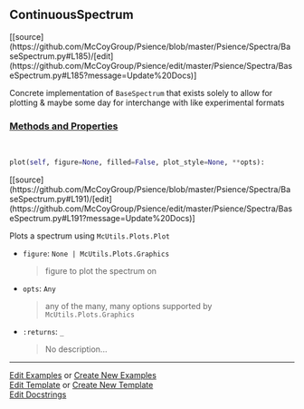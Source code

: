 ## <a id="Psience.Spectra.BaseSpectrum.ContinuousSpectrum">ContinuousSpectrum</a> 
<div class="docs-source-link" markdown="1">
[[source](https://github.com/McCoyGroup/Psience/blob/master/Psience/Spectra/BaseSpectrum.py#L185)/[edit](https://github.com/McCoyGroup/Psience/edit/master/Psience/Spectra/BaseSpectrum.py#L185?message=Update%20Docs)]
</div>

Concrete implementation of `BaseSpectrum` that exists
solely to allow for plotting & maybe some day for interchange with like experimental formats

<div class="collapsible-section">
 <div class="collapsible-section collapsible-section-header" markdown="1">
 
### <a class="collapse-link" data-toggle="collapse" href="#methods">Methods and Properties</a> <a class="float-right" data-toggle="collapse" href="#methods"><i class="fa fa-chevron-down"></i></a>

 </div>
 <div class="collapsible-section collapsible-section-body collapse" id="methods" markdown="1">

<a id="Psience.Spectra.BaseSpectrum.ContinuousSpectrum.plot" class="docs-object-method">&nbsp;</a> 
```python
plot(self, figure=None, filled=False, plot_style=None, **opts): 
```
<div class="docs-source-link" markdown="1">
[[source](https://github.com/McCoyGroup/Psience/blob/master/Psience/Spectra/BaseSpectrum.py#L191)/[edit](https://github.com/McCoyGroup/Psience/edit/master/Psience/Spectra/BaseSpectrum.py#L191?message=Update%20Docs)]
</div>

Plots a spectrum using `McUtils.Plots.Plot`
- `figure`: `None | McUtils.Plots.Graphics`
    >figure to plot the spectrum on
- `opts`: `Any`
    >any of the many, many options supported by `McUtils.Plots.Graphics`
- `:returns`: `_`
    >No description...

 </div>
</div>




___

[Edit Examples](https://github.com/McCoyGroup/Psience/edit/gh-pages/ci/examples/Psience/Spectra/BaseSpectrum/ContinuousSpectrum.md) or 
[Create New Examples](https://github.com/McCoyGroup/Psience/new/gh-pages/?filename=ci/examples/Psience/Spectra/BaseSpectrum/ContinuousSpectrum.md) <br/>
[Edit Template](https://github.com/McCoyGroup/Psience/edit/gh-pages/ci/docs/Psience/Spectra/BaseSpectrum/ContinuousSpectrum.md) or 
[Create New Template](https://github.com/McCoyGroup/Psience/new/gh-pages/?filename=ci/docs/templates/Psience/Spectra/BaseSpectrum/ContinuousSpectrum.md) <br/>
[Edit Docstrings](https://github.com/McCoyGroup/Psience/edit/master/Psience/Spectra/BaseSpectrum.py#L185?message=Update%20Docs)